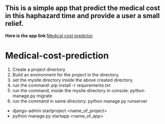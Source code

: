 ## This is a simple app that predict the medical cost in this haphazard time and provide a user a small relief.
**Here is the app link**:[Medical cost predictor](https://medical-cost-finder.herokuapp.com)

# Medical-cost-prediction



1. Create a project directory
2. Build an environment for the project in the directory.
3. set the mysite directory inside the above created directory.
4. run the command: pip install -r requirements.txt
5. run the command, inside the mysite directory in console: python manage.py migrate
6. run the command in same directory: python manage.py runserver
- django-admin startproject <name_of_project>
- python manage.py startapp <name_of_app>
